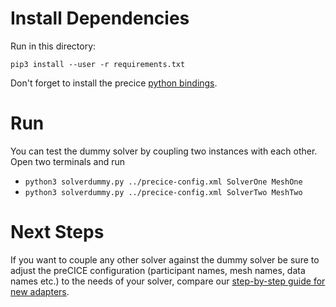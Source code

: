 # Install Dependencies

Run in this directory:
```
pip3 install --user -r requirements.txt
```

Don't forget to install the precice [python bindings](../../../src/precice/bindings/python/README.md).

# Run

You can test the dummy solver by coupling two instances with each other. Open two terminals and run
 * `python3 solverdummy.py ../precice-config.xml SolverOne MeshOne`
 * `python3 solverdummy.py ../precice-config.xml SolverTwo MeshTwo`

# Next Steps

If you want to couple any other solver against the dummy solver be sure to adjust the preCICE configuration (participant names, mesh names, data names etc.) to the needs of your solver, compare our [step-by-step guide for new adapters](https://github.com/precice/precice/wiki/Adapter-Example).
 
